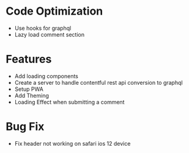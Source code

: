 # Code Optimization
- Use hooks for graphql
- Lazy load comment section

# Features
- Add loading components
- Create a server to handle contentful rest api conversion to graphql
- Setup PWA
- Add Theming
- Loading Effect when submitting a comment

# Bug Fix
- Fix header not working on safari ios 12 device

